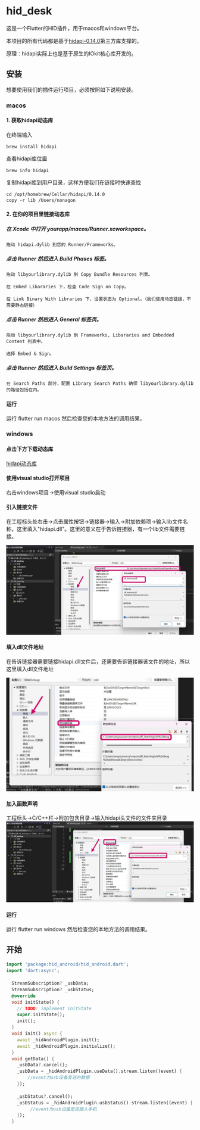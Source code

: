 # hid_desk

这是一个Flutter的HID插件，用于macos和windows平台。  

本项目的所有代码都是基于[hidapi-0.14.0](https://github.com/libusb/hidapi)第三方库支撑的。  

原理：hidapi实际上也是基于原生的IOkit核心库开发的。

## 安装
想要使用我们的插件运行项目，必须按照如下说明安装。

### macos

#### 1. 获取hidapi动态库
在终端输入
```
brew install hidapi
```
查看hidapi库位置
```
brew info hidapi
```
复制hidapi库到用户目录，这样方便我们在链接时快速查找
```
cd /opt/homebrew/Cellar/hidapi/0.14.0
copy -r lib /Users/nonagon
```
#### 2. 在你的项目里链接动态库

##### 在 Xcode 中打开 yourapp/macos/Runner.xcworkspace。  

```
拖动 hidapi.dylib 到您的 Runner/Frameworks。
```

##### 点击 Runner 然后进入 Build Phases 标签。
```
拖动 libyourlibrary.dylib 到 Copy Bundle Resources 列表。

在 Embed Libararies 下，检查 Code Sign on Copy。

在 Link Binary With Libraries 下，设置状态为 Optional。（我们使用动态链接，不需要静态链接）
```

##### 点击 Runner 然后进入 General 标签页。

```
拖动 libyourlibrary.dylib 到 Frameworks, Libararies and Embedded Content 列表中。

选择 Embed & Sign。
```

##### 点击 Runner 然后进入 Build Settings 标签页。
```
在 Search Paths 部分，配置 Library Search Paths 确保 libyourlibrary.dylib 的路径包括在内。
```

#### 运行
运行 flutter run macos 然后检查您的本地方法的调用结果。


### windows
#### 点击下方下载动态库
[hidapi动态库](https://github.com/libusb/hidapi/releases/download/hidapi-0.14.0/hidapi-win.zip)

#### 使用visual studio打开项目
右击windows项目->使用visual studio启动

#### 引入链接文件
在工程标头处右击->点击属性按钮->链接器->输入->附加依赖项->输入lib文件名称，这里填入"hidapi.dll"。这里的意义在于告诉链接器，有一个lib文件需要链接。

![截图5](./../img/截图5.png)
#### 填入dll文件地址
在告诉链接器需要链接hidapi.dll文件后，还需要告诉链接器该文件的地址，所以这里填入dll文件地址

![截图6](./../img/截图6.png)
#### 加入函数声明
工程标头->C/C++栏->附加包含目录->输入hidapi头文件的文件夹目录
![截图7](./../img/截图7.png)


#### 运行
运行 flutter run windows 然后检查您的本地方法的调用结果。

## 开始
```dart 
import 'package:hid_android/hid_android.dart';
import 'dart:async';

  StreamSubscription? _usbData;
  StreamSubscription? _usbStatus;
  @override
  void initState() {
    // TODO: implement initState
    super.initState(); 
    init(); 
  }
  void init() async {
    await _hidAndroidPlugin.init();
    await _hidAndroidPlugin.initialize();
  }
  void getData() {
    _usbData?.cancel();
    _usbData = _hidAndroidPlugin.useData().stream.listen((event) {
        //event为usb设备发送的数据
    });

    _usbStatus?.cancel();
    _usbStatus = _hidAndroidPlugin.usbStatus().stream.listen((event) {
         //event为usb设备是否插入手机
    });
  }
```
